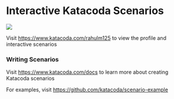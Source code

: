 # Interactive Katacoda Scenarios

[![](http://shields.katacoda.com/katacoda/rahulm125/count.svg)](https://www.katacoda.com/rahulm125 "Get your profile on Katacoda.com")

Visit https://www.katacoda.com/rahulm125 to view the profile and interactive scenarios

### Writing Scenarios
Visit https://www.katacoda.com/docs to learn more about creating Katacoda scenarios

For examples, visit https://github.com/katacoda/scenario-example
